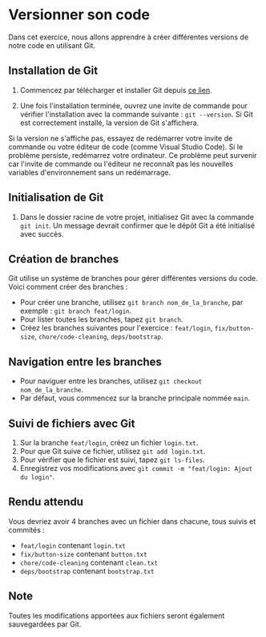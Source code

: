 
# Versionner son code

Dans cet exercice, nous allons apprendre à créer différentes versions de notre code en utilisant Git.

## Installation de Git

1. Commencez par télécharger et installer Git depuis [ce lien](https://github.com/git-for-windows/git/releases/download/v2.44.0.windows.1/Git-2.44.0-64-bit.exe).

2. Une fois l'installation terminée, ouvrez une invite de commande pour vérifier l'installation avec la commande suivante : `git --version`. Si Git est correctement installé, la version de Git s'affichera.

Si la version ne s'affiche pas, essayez de redémarrer votre invite de commande ou votre éditeur de code (comme Visual Studio Code). Si le problème persiste, redémarrez votre ordinateur. Ce problème peut survenir car l'invite de commande ou l'éditeur ne reconnaît pas les nouvelles variables d'environnement sans un redémarrage.

## Initialisation de Git

1. Dans le dossier racine de votre projet, initialisez Git avec la commande `git init`. Un message devrait confirmer que le dépôt Git a été initialisé avec succès.

## Création de branches

Git utilise un système de branches pour gérer différentes versions du code. Voici comment créer des branches :

- Pour créer une branche, utilisez `git branch nom_de_la_branche`, par exemple : `git branch feat/login`.
- Pour lister toutes les branches, tapez `git branch`.
- Créez les branches suivantes pour l'exercice : `feat/login`, `fix/button-size`, `chore/code-cleaning`, `deps/bootstrap`.

## Navigation entre les branches

- Pour naviguer entre les branches, utilisez `git checkout nom_de_la_branche`.
- Par défaut, vous commencez sur la branche principale nommée `main`.

## Suivi de fichiers avec Git

1. Sur la branche `feat/login`, créez un fichier `login.txt`.
2. Pour que Git suive ce fichier, utilisez `git add login.txt`.
3. Pour vérifier que le fichier est suivi, tapez `git ls-files`.
4. Enregistrez vos modifications avec `git commit -m "feat/login: Ajout du login"`.

## Rendu attendu

Vous devriez avoir 4 branches avec un fichier dans chacune, tous suivis et commités :

- `feat/login` contenant `login.txt`
- `fix/button-size` contenant `button.txt`
- `chore/code-cleaning` contenant `clean.txt`
- `deps/bootstrap` contenant `bootstrap.txt`

## Note

Toutes les modifications apportées aux fichiers seront également sauvegardées par Git.
